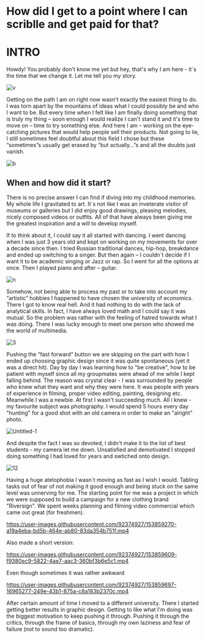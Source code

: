 # How did I get to a point where I can scriblle and get paid for that?


# INTRO
Howdy! You probably don't know me yet but hey, that's why I am here - it`s the time that we change it. Let me tell you my story.


![v](https://user-images.githubusercontent.com/92374927/153878942-244311d2-41c2-4043-ba55-57c0e6f3f14c.JPEG)


Getting on the path I am on right now wasn't exactly the easiest thing to do. I was torn apart by the mountains of ideas what I could possibly be and who I want to be. But every time when I felt like I am finally doing something that is truly my thing – soon enough I would realize I can't stand it and it's time to move on – time to try something else. And here I am – working on the eye-catching pictures that would help people sell their products.
Not going to lie, I still sometimes feel doubtful about this field I chose but these “sometimes”s usually get erased by “but actually…”s  and all the doubts just vanish.

![b](https://user-images.githubusercontent.com/92374927/153860780-aa01547c-b0ef-41d4-a0fd-554e534d923a.jpg)


## When and how did it start?
There is no precise answer I can find if diving into my childhood memories. My whole life I gravitated to art. It`s not like I was an inveterate visitor of museums or galleries but I did enjoy good drawings, pleasing melodies, nicely composed videos or outfits. All of that have always been giving me the greatest inspiration and a will to develop myself.


If to think about it, I could say it all started with dancing. I went dancing when I was just 3 years old and kept on working on my movements for over a decade since then. I tried Russian traditional dances, hip-hop, breakdance and ended up switching to a singer. But then again – I couldn`t decide if I want it to be academic singing or Jazz or rap. So I went for all the options at once. Then I played piano and after – guitar. 


![n](https://user-images.githubusercontent.com/92374927/153886030-aa7ee3c9-3499-4d37-a295-1b68ef91c893.jpg)



Somehow, not being able to process my past or to take into account my “artistic” hobbies I happened to have chosen the university of economics. There I got to know real hell. And it had nothing to do with the lack of analytical skills. In fact, I have always loved math and I could say it was mutual. So the problem was rather with the feeling of hatred towards what I was doing. There I was lucky enough to meet one person who showed me the world of multimedia. 


![3](https://user-images.githubusercontent.com/92374927/153888577-81bef3f7-eab4-4234-94c6-5759bbed0584.jpg)



Pushing the “fast forward” button we are skipping on the part with how I ended up choosing graphic design since it was quite spontaneous (yet it was a direct hit).
Day by day I was learning how to "be creative", how to be patient with myself since all my groupmates were ahead of me while I kept falling behind. The reason was crystal clear - I was surrounded by people who knew what they want and why they were here. It was people with years of experience in filming, proper video editing, painting, designing etc. Meanwhile I was a newbie. At first I wasn't succeeding much. All i knew - my favourite subject was photography. I would spend 5 hours every day "hunting" for a good shot with an old camera in order to make an "alright" photo. 




![Untitled-1](https://user-images.githubusercontent.com/92374927/153907594-6359c7dc-4807-4e70-8e1c-23af6f5d460d.jpg)




And despite the fact I was so devoted, I didn't make it to the list of best students - my camera let me down. Unsatisfied and demotivated I stopped doing something I had loved for years and swtiched onto design. 




![12](https://user-images.githubusercontent.com/92374927/153909207-22d28253-0840-47ee-8903-723efa6db6af.jpg)







Having a huge atelophobia I wasn`t moving as fast as I wish I would. Tabling tasks out of fear of not making it good enough and being stuck on the same level was unnerving for me. The starting point for me was a project in which we were supposed to build a campaign for a new clothing brand "Riversign". We spent weeks planning and filming video commercial which came out great (for freshmen).


https://user-images.githubusercontent.com/92374927/153859270-a19a4eba-bd5b-464e-ab80-83da354b751f.mp4

Also made a short version:


https://user-images.githubusercontent.com/92374927/153859609-f9380ec9-5822-4ae7-aac3-360bf3b6e5c1.mp4



Even though sometimes it was rather awkward

https://user-images.githubusercontent.com/92374927/153859697-16965277-249e-43b1-875a-c8a183b2370c.mp4

After certain amount of time I moved to a different university. There I started getting better results in graphic design. Getting to like what I'm doing was the biggest motivation to keep pushing it through. Pushing it through the critics, through the frame of basics, through my own laziness and fear of failure (not to sound too dramatic).



